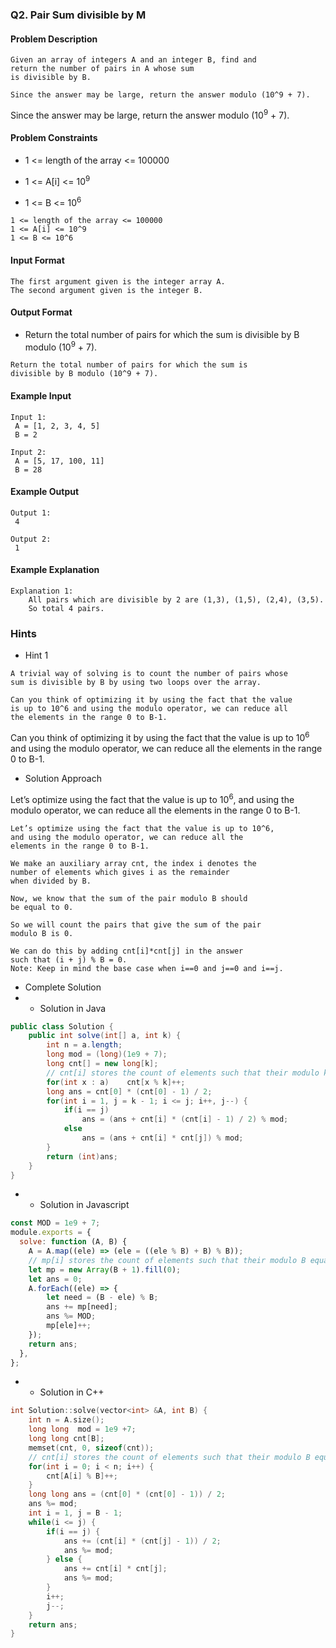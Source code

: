 ### Q2. Pair Sum divisible by M
#### Problem Description
```text
Given an array of integers A and an integer B, find and 
return the number of pairs in A whose sum 
is divisible by B.

Since the answer may be large, return the answer modulo (10^9 + 7).
```

<p>Since the answer may be large, return the answer 
modulo (10<sup>9</sup> + 7).</p>

#### Problem Constraints
* <p>1 &lt;= length of the array &lt;= 100000</p>
* <p>1 &lt;= A[i] &lt;= 10<sup>9</sup></p>
* <p>1 &lt;= B &lt;= 10<sup>6</sup></p>
```text
1 <= length of the array <= 100000
1 <= A[i] <= 10^9
1 <= B <= 10^6
```
#### Input Format
```text
The first argument given is the integer array A.
The second argument given is the integer B.
```
#### Output Format
* <p>Return the total number of pairs for which the sum is divisible
    by B modulo (10<sup>9</sup> + 7).</p>
```text
Return the total number of pairs for which the sum is 
divisible by B modulo (10^9 + 7).
```
#### Example Input
```text
Input 1:
 A = [1, 2, 3, 4, 5]
 B = 2

Input 2:
 A = [5, 17, 100, 11]
 B = 28
```
#### Example Output
```text
Output 1:
 4

Output 2:
 1
```
#### Example Explanation
```text
Explanation 1:
    All pairs which are divisible by 2 are (1,3), (1,5), (2,4), (3,5). 
    So total 4 pairs.
```
### Hints
* Hint 1
```text
A trivial way of solving is to count the number of pairs whose 
sum is divisible by B by using two loops over the array.

Can you think of optimizing it by using the fact that the value 
is up to 10^6 and using the modulo operator, we can reduce all 
the elements in the range 0 to B-1.
```

<p>Can you think of optimizing it by using the fact that the value 
is up to 10<sup>6</sup> and using the modulo operator, we can 
reduce all the elements in the range 0 to B-1.</p>

* Solution Approach

<p>Let’s optimize using the fact that the value is up 
to 10<sup>6</sup>, and using the modulo operator, we can 
reduce all the elements in the range 0 to B-1.</p>

```text
Let’s optimize using the fact that the value is up to 10^6, 
and using the modulo operator, we can reduce all the 
elements in the range 0 to B-1.

We make an auxiliary array cnt, the index i denotes the 
number of elements which gives i as the remainder 
when divided by B.

Now, we know that the sum of the pair modulo B should 
be equal to 0.

So we will count the pairs that give the sum of the pair 
modulo B is 0.

We can do this by adding cnt[i]*cnt[j] in the answer 
such that (i + j) % B = 0.
Note: Keep in mind the base case when i==0 and j==0 and i==j.
```
* Complete Solution
* * Solution in Java
```java
public class Solution {
    public int solve(int[] a, int k) {
        int n = a.length;
        long mod = (long)(1e9 + 7);
        long cnt[] = new long[k];
        // cnt[i] stores the count of elements such that their modulo k equals i
        for(int x : a)    cnt[x % k]++;
        long ans = cnt[0] * (cnt[0] - 1) / 2;
        for(int i = 1, j = k - 1; i <= j; i++, j--) {
            if(i == j)    
                ans = (ans + cnt[i] * (cnt[i] - 1) / 2) % mod;
            else    
                ans = (ans + cnt[i] * cnt[j]) % mod;
        }
        return (int)ans;
    }
}
```
* * Solution in Javascript
```javascript
const MOD = 1e9 + 7;
module.exports = {
  solve: function (A, B) {
    A = A.map((ele) => (ele = ((ele % B) + B) % B));
    // mp[i] stores the count of elements such that their modulo B equals i
    let mp = new Array(B + 1).fill(0);
    let ans = 0;
    A.forEach((ele) => {
        let need = (B - ele) % B;
        ans += mp[need];
        ans %= MOD;
        mp[ele]++;
    });
    return ans;
  },
};
```
* * Solution in C++
```cpp
int Solution::solve(vector<int> &A, int B) {
    int n = A.size();
    long long  mod = 1e9 +7;
    long long cnt[B];
    memset(cnt, 0, sizeof(cnt));
    // cnt[i] stores the count of elements such that their modulo B equals i
    for(int i = 0; i < n; i++) {
        cnt[A[i] % B]++;
    }
    long long ans = (cnt[0] * (cnt[0] - 1)) / 2;
    ans %= mod;
    int i = 1, j = B - 1;
    while(i <= j) {
        if(i == j) {
            ans += (cnt[i] * (cnt[j] - 1)) / 2;
            ans %= mod;
        } else {
            ans += cnt[i] * cnt[j];
            ans %= mod;
        }
        i++;
        j--;
    }
    return ans;
}
```


